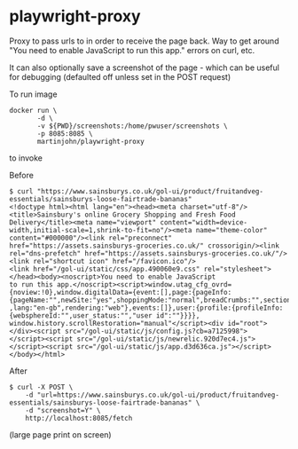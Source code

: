 # playwright-proxy

Proxy to pass urls to in order to receive the page back.
Way to get around "You need to enable JavaScript to run this app." errors on curl, etc.

It can also optionally save a screenshot of the page - which can be useful for debugging (defaulted off unless set in the POST request)

To run image
```
docker run \
       -d \
       -v ${PWD}/screenshots:/home/pwuser/screenshots \
       -p 8085:8085 \
       martinjohn/playwright-proxy
```
to invoke

Before
```
$ curl "https://www.sainsburys.co.uk/gol-ui/product/fruitandveg-essentials/sainsburys-loose-fairtrade-bananas"
<!doctype html><html lang="en"><head><meta charset="utf-8"/><title>Sainsbury's online Grocery Shopping and Fresh Food 
Delivery</title><meta name="viewport" content="width=device-width,initial-scale=1,shrink-to-fit=no"/><meta name="theme-color" 
content="#000000"/><link rel="preconnect" href="https://assets.sainsburys-groceries.co.uk/" crossorigin/><link 
rel="dns-prefetch" href="https://assets.sainsburys-groceries.co.uk/"/><link rel="shortcut icon" href="/favicon.ico"/>
<link href="/gol-ui/static/css/app.490060e9.css" rel="stylesheet"></head><body><noscript>You need to enable JavaScript 
to run this app.</noscript><script>window.utag_cfg_ovrd={noview:!0},window.digitalData={event:[],page:{pageInfo:
{pageName:"",newSite:"yes",shoppingMode:"normal",breadCrumbs:"",section:"",pageCategory:"",aisle:"",shelf:"",pageTemplate:""
,lang:"en-gb",rendering:"web"},events:[]},user:{profile:{profileInfo:{websphereId:"",user_status:"","user id":""}}}},
window.history.scrollRestoration="manual"</script><div id="root"></div><script src="/gol-ui/static/js/config.js?cb=a7125998">
</script><script src="/gol-ui/static/js/newrelic.920d7ec4.js"></script><script src="/gol-ui/static/js/app.d3d636ca.js"></script>
</body></html>
```
After
```
$ curl -X POST \
	-d "url=https://www.sainsburys.co.uk/gol-ui/product/fruitandveg-essentials/sainsburys-loose-fairtrade-bananas" \
	-d "screenshot=Y" \
	http://localhost:8085/fetch
```
(large page print on screen)
